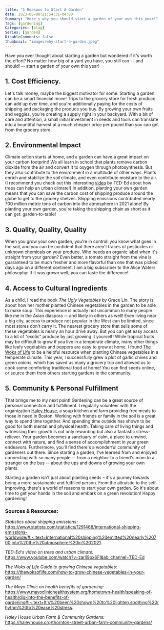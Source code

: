```yaml
---
title: "5 Reasons to Start A Garden"
date: 2023-08-08T21:54:31-04:00
Summary: "Here's why you should start a garden of your own this year!"
Tags: [gardening]
Categories: [blog]
Series: [garden]
DisableComments: false
thumbnail: "images/why-start-a-garden.jpeg"
---
```


Have you ever thought about starting a garden but wondered if it's worth the effort? No matter how big of a yard you have, you still can -- and should! -- start a garden of your own this year!

## 1. Cost Efficiency.
Let's talk money, maybe the biggest motivator for some. Starting a garden can be a smart financial move! Trips to the grocery store for fresh produce can add up over time, and you're additionally paying for the costs of shipping and packaging the produce you buy. By growing your own fruits and veggies, you're creating a supply right in your backyard. With a bit of care and attention, a small initial investment in seeds and tools can translate into a bountiful harvest at a much cheaper price per pound than you can get from the grocery store.

## 2. Environmental Impact
Climate action starts at home, and a garden can have a great impact on your carbon footprint! We all learn in school that plants remove carbon dioxide from the air and convert it to oxygen through photosynthesis. But they also contribute to the environment in a multitude of other ways. Plants enrich and stabilize the soil climate, and even contribute moisture to the air. (I recommend you check out this interesting [video](https://www.youtube.com/watch?v=zarll9bx6FI&ab_channel=TED-Ed) by TED-Ed about how trees can help an urban climate!) In addition, planting your own garden means that you can save the carbon cost of shipping produce around the globe to get to the grocery shelves. Shipping emissions contributed nearly 700 million metric tons of carbon into the atmosphere in 2021 alone! By planting your own garden, you're taking the shipping chain as short as it can get: garden-to-table!  

## 3. Quality, Quality, Quality
When you grow your own garden, you're in control: you know what goes in the soil, and you can be confident that there aren't traces of pesticides or unknown chemicals on your produce. Who needs an organic label when it's straight from your garden? Even better, a tomato straight from the vine is guaranteed to be much fresher and more flavorful than one that was picked days ago on a different continent. I am a big subscriber to the Alice Waters philosophy: if it was grown well, you can taste the difference!

## 4. Access to Cultural Ingredients
As a child, I read the book _The Ugly Vegetables_ by Grace Lin. The story is about how her mother planted Chinese vegetables in the garden to be able to make soup. This experience is actually not uncommon to many people like me in the Asian diaspora -- and likely in others as well! Even living near a big city, access to produce not popular in the West can be limited, since most stores don't carry it. The nearest grocery store that sells some of these vegetables is nearly an hour drive away. But you can get easy access to a lot of "exotic" produce by just growing it yourself! While tropical fruits may be difficult to grow if you live in a temperate climate, many other things like leafy vegetables and peppers are easy to grow at home. I found [The Woks of Life](https://thewoksoflife.com/how-to-grow-chinese-vegetables-in-your-garden/) to be a helpful resource when planting Chinese vegetables in a temperate climate. This year, I successfully grew a plot of garlic chives and green onions, which has saved us many a grocery trip and allowed us to cook some comforting traditional food at home! You can find seeds online, or source them from others starting gardens in the community.

## 5. Community & Personal Fulfillment
That brings me to my next point! Gardening can be a great source of personal connection and fulfillment. I regularly volunteer with the organization [Haley House](), a soup kitchen and farm providing free meals to those in need in Boston. Working with friends or family in the soil is a great way to spend time together. And spending time outside has shown to be good for both mental and physical health. Taking care of living things and witnessing their growth is not only rewarding but also a fantastic stress-reliever. Your garden becomes a sanctuary of calm, a place to unwind, connect with nature, and find a sense of accomplishment in your green endeavors. Furthermore, you'll find there's a wonderful community of gardeners out there. Since starting a garden, I've learned from and enjoyed connecting with so many people -- from a neighbor to a friend's mom to a stranger on the bus -- about the ups and downs of growing your own plants.

Starting a garden isn't just about planting seeds – it's a journey towards being a more sustainable and fulfilled person. From the altruistic to the self-improving, there's a world of reasons to start your own garden. So it's about time to get your hands in the soil and embark on a green revolution! Happy gardening! 

### Sources & Resources:
*Statistics about shipping emissions:* https://www.statista.com/statistics/1291468/international-shipping-emissions-worldwide/#:~:text=International%20shipping%20emitted%20nearly%20700,into%20the%20atmosphere%20in%202021.

*TED-Ed's video on trees and urban climate:* https://www.youtube.com/watch?v=zarll9bx6FI&ab_channel=TED-Ed

*The Woks of Life Guide to growing Chinese vegetables:* https://thewoksoflife.com/how-to-grow-chinese-vegetables-in-your-garden/

*The Mayo Clinic on health benefits of gardening:* https://www.mayoclinichealthsystem.org/hometown-health/speaking-of-health/dig-into-the-benefits-of-gardening#:~:text=It's%20been%20shown%20to%20lighten,soothing%20rhythm%20to%20ease%20stress.

*Haley House Urban Farm & Community Gardens:* https://haleyhouse.org/thornton-street-urban-farm-community-gardens/


